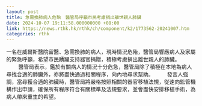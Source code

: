 ```yaml
---
layout: post
title: 急需換肺病人危殆　醫管局呼籲市民考慮捐出離世親人肺臟
date: 2024-10-07 19:11:58.000000000 +08:00
link: https://news.rthk.hk/rthk/ch/component/k2/1773562-20241007.htm
categories: rthk
---
```


一名在威爾斯醫院留醫、急需換肺的病人，現時情況危殆，醫管局響應病人及家屬的緊急呼籲，希望市民踴躍支持器官捐贈，積極考慮捐出離世親人的肺臟。
　　 
醫管局表示，鑑於有關病人的情況十分危急，醫管局除了積極在本地為病人尋找合適的肺臟外，亦將盡快通過相關程序，向內地尋求幫助。
　　 
發言人強調，當尋獲合適的肺臟時，醫管局將嚴格按照相關的器官移植法規，從速向監管機構作出申請，確保所有程序符合有關標準及法規要求，並會盡快安排移植手術，為病人帶來重生的希望。
